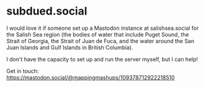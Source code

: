 # subdued.social
I would love it if someone set up a Mastodon instance at salishsea.social for the Salish Sea region (the bodies of water that include Puget Sound, the Strait of Georgia, the Strait of Juan de Fuca, and the water around the San Juan Islands and Gulf Islands in British Columbia).

I don't have the capacity to set up and run the server myself, but I can help!

Get in touch: https://mastodon.social/@mappingmashups/109378712922218510
